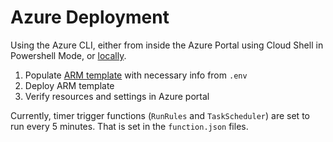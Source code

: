 # Azure Deployment

Using the Azure CLI, either from inside the Azure Portal using Cloud Shell in Powershell Mode, or [locally](https://docs.microsoft.com/en-us/cli/azure/install-azure-cli?view=azure-cli-latest).

1. Populate [ARM template](/deployment/deploy.azure.json) with necessary info from `.env`
2. Deploy ARM template
3. Verify resources and settings in Azure portal

Currently, timer trigger functions (`RunRules` and `TaskScheduler`) are set to run every 5 minutes. That is set in the `function.json` files.
